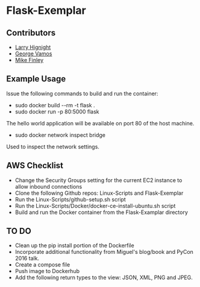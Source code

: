 # Flask-Exemplar

## Contributors
* [Larry Hignight](https://github.com/Larry-Hignight/)
* [George Vamos](https://github.com/gvamos)
* [Mike Finley](https://github.com/michael-finley)


## Example Usage

Issue the following commands to build and run the container:

* sudo docker build --rm -t flask .
* sudo docker run -p 80:5000 flask

The hello world application will be available on port 80 of the host machine.

* sudo docker network inspect bridge

Used to inspect the network settings.


## AWS Checklist

* Change the Security Groups setting for the current EC2 instance to allow inbound connections
* Clone the following Github repos: Linux-Scripts and Flask-Exemplar
* Run the Linux-Scripts/github-setup.sh script
* Run the Linux-Scripts/Docker/docker-ce-install-ubuntu.sh script
* Build and run the Docker container from the Flask-Examplar directory


## TO DO

* Clean up the pip install portion of the Dockerfile
* Incorporate additional functionality from Miguel's blog/book and PyCon 2016 talk.
* Create a compose file
* Push image to Dockerhub
* Add the following return types to the view:  JSON, XML, PNG and JPEG.

